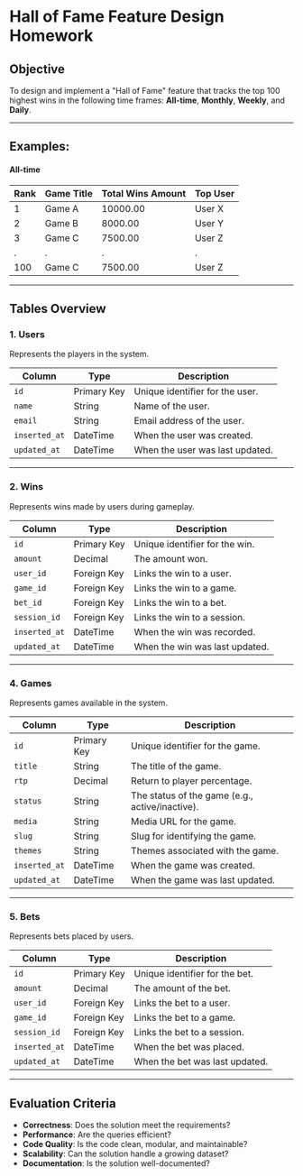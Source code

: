 # Hall of Fame Feature Design Homework

## Objective
To design and implement a "Hall of Fame" feature that tracks the top 100 highest wins in the following time frames: **All-time**, **Monthly**, **Weekly**, and **Daily**.

---

## Examples:

#### All-time 
| Rank | Game Title      | Total Wins Amount | Top User        |
|------|-----------------|-------------------|-----------------|
| 1    | Game A          | 10000.00          | User X          |
| 2    | Game B          | 8000.00           | User Y          |
| 3    | Game C          | 7500.00           | User Z          |
| .    | .               | .                 | .               |
| 100  | Game C          | 7500.00           | User Z          |

---

## Tables Overview

### 1. **Users**
Represents the players in the system.

| Column        | Type        | Description                       |
|---------------|-------------|-----------------------------------|
| `id`          | Primary Key | Unique identifier for the user.  |
| `name`        | String      | Name of the user.                |
| `email`       | String      | Email address of the user.       |
| `inserted_at` | DateTime    | When the user was created.       |
| `updated_at`  | DateTime    | When the user was last updated.  |

---

### 2. **Wins**
Represents wins made by users during gameplay.

| Column        | Type        | Description                       |
|---------------|-------------|-----------------------------------|
| `id`          | Primary Key | Unique identifier for the win.   |
| `amount`      | Decimal     | The amount won.                  |
| `user_id`     | Foreign Key | Links the win to a user.         |
| `game_id`     | Foreign Key | Links the win to a game.         |
| `bet_id`      | Foreign Key | Links the win to a bet.          |
| `session_id`  | Foreign Key | Links the win to a session.      |
| `inserted_at` | DateTime    | When the win was recorded.       |
| `updated_at`  | DateTime    | When the win was last updated.   |

---

### 4. **Games**
Represents games available in the system.

| Column        | Type        | Description                       |
|---------------|-------------|-----------------------------------|
| `id`          | Primary Key | Unique identifier for the game.  |
| `title`       | String      | The title of the game.           |
| `rtp`         | Decimal     | Return to player percentage.     |
| `status`      | String      | The status of the game (e.g., active/inactive). |
| `media`       | String      | Media URL for the game.          |
| `slug`        | String      | Slug for identifying the game.   |
| `themes`      | String      | Themes associated with the game. |
| `inserted_at` | DateTime    | When the game was created.       |
| `updated_at`  | DateTime    | When the game was last updated.  |

---

### 5. **Bets**
Represents bets placed by users.

| Column        | Type        | Description                       |
|---------------|-------------|-----------------------------------|
| `id`          | Primary Key | Unique identifier for the bet.   |
| `amount`      | Decimal     | The amount of the bet.           |
| `user_id`     | Foreign Key | Links the bet to a user.         |
| `game_id`     | Foreign Key | Links the bet to a game.         |
| `session_id`  | Foreign Key | Links the bet to a session.      |
| `inserted_at` | DateTime    | When the bet was placed.         |
| `updated_at`  | DateTime    | When the bet was last updated.   |

---

## Evaluation Criteria

- **Correctness**: Does the solution meet the requirements?
- **Performance**: Are the queries efficient?
- **Code Quality**: Is the code clean, modular, and maintainable?
- **Scalability**: Can the solution handle a growing dataset?
- **Documentation**: Is the solution well-documented?
